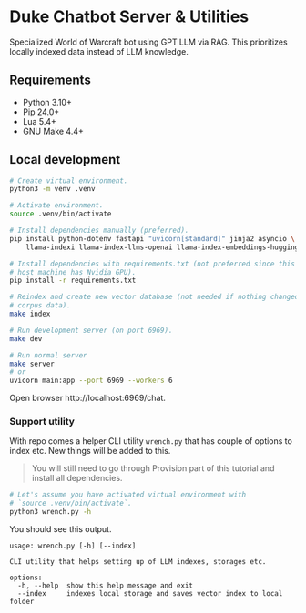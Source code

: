 # Duke Chatbot Server & Utilities

Specialized World of Warcraft bot using GPT LLM via RAG. This prioritizes
locally indexed data instead of LLM knowledge.

## Requirements

- Python 3.10+
- Pip 24.0+
- Lua 5.4+
- GNU Make 4.4+

## Local development

```sh
# Create virtual environment.
python3 -m venv .venv

# Activate environment.
source .venv/bin/activate

# Install dependencies manually (preferred).
pip install python-dotenv fastapi "uvicorn[standard]" jinja2 asyncio \
    llama-indexi llama-index-llms-openai llama-index-embeddings-huggingface

# Install dependencies with requirements.txt (not preferred since this implies
# host machine has Nvidia GPU).
pip install -r requirements.txt

# Reindex and create new vector database (not needed if nothing changed in
# corpus data).
make index

# Run development server (on port 6969).
make dev

# Run normal server
make server
# or
uvicorn main:app --port 6969 --workers 6
```

Open browser http://localhost:6969/chat.

### Support utility

With repo comes a helper CLI utility `wrench.py` that has couple of
options to index etc. New things will be added to this.

> You will still need to go through Provision part of this tutorial and
> install all dependencies.

```sh
# Let's assume you have activated virtual environment with
# `source .venv/bin/activate`.
python3 wrench.py -h
```

You should see this output.

```text
usage: wrench.py [-h] [--index]

CLI utility that helps setting up of LLM indexes, storages etc.

options:
  -h, --help  show this help message and exit
  --index     indexes local storage and saves vector index to local folder
```

